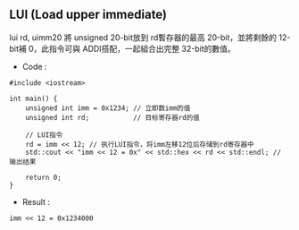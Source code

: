 ## LUI (Load upper immediate)
lui rd, uimm20
將 unsigned 20-bit放到 rd暫存器的最高 20-bit，並將剩餘的 12-bit補 0，此指令可與 ADDI搭配，一起組合出完整 32-bit的數值。
* Code :
```
#include <iostream>

int main() {
    unsigned int imm = 0x1234; // 立即数imm的值
    unsigned int rd;           // 目标寄存器rd的值

    // LUI指令
    rd = imm << 12; // 执行LUI指令，将imm左移12位后存储到rd寄存器中
    std::cout << "imm << 12 = 0x" << std::hex << rd << std::endl; // 输出结果

    return 0;
}
```


* Result :
```
imm << 12 = 0x1234000
```
